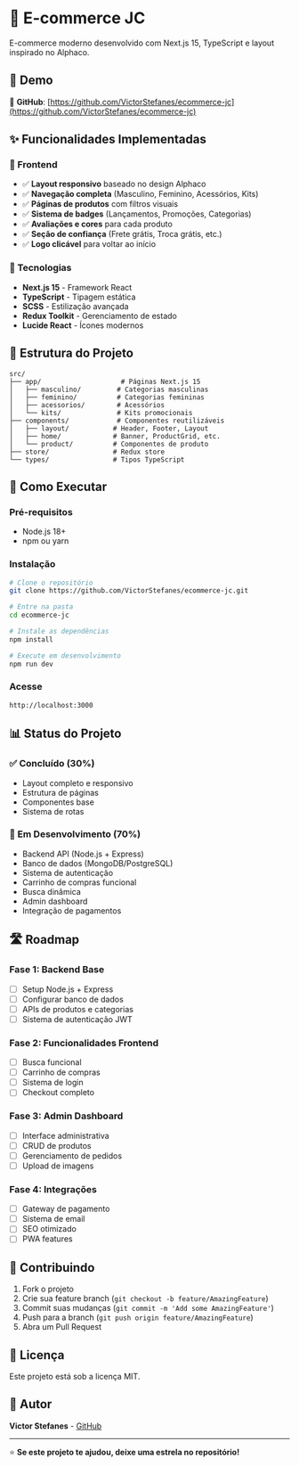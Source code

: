# 🛒 E-commerce JC

E-commerce moderno desenvolvido com Next.js 15, TypeScript e layout inspirado no Alphaco.

## 🚀 Demo
🔗 **GitHub**: [https://github.com/VictorStefanes/ecommerce-jc](https://github.com/VictorStefanes/ecommerce-jc)

## ✨ Funcionalidades Implementadas

### 🎨 Frontend
- ✅ **Layout responsivo** baseado no design Alphaco
- ✅ **Navegação completa** (Masculino, Feminino, Acessórios, Kits)
- ✅ **Páginas de produtos** com filtros visuais
- ✅ **Sistema de badges** (Lançamentos, Promoções, Categorias)
- ✅ **Avaliações e cores** para cada produto
- ✅ **Seção de confiança** (Frete grátis, Troca grátis, etc.)
- ✅ **Logo clicável** para voltar ao início

### 🔧 Tecnologias
- **Next.js 15** - Framework React
- **TypeScript** - Tipagem estática
- **SCSS** - Estilização avançada
- **Redux Toolkit** - Gerenciamento de estado
- **Lucide React** - Ícones modernos

## 📁 Estrutura do Projeto

```
src/
├── app/                    # Páginas Next.js 15
│   ├── masculino/         # Categorias masculinas
│   ├── feminino/          # Categorias femininas
│   ├── acessorios/        # Acessórios
│   └── kits/              # Kits promocionais
├── components/            # Componentes reutilizáveis
│   ├── layout/           # Header, Footer, Layout
│   ├── home/             # Banner, ProductGrid, etc.
│   └── product/          # Componentes de produto
├── store/                # Redux store
└── types/                # Tipos TypeScript
```

## 🚀 Como Executar

### Pré-requisitos
- Node.js 18+
- npm ou yarn

### Instalação

```bash
# Clone o repositório
git clone https://github.com/VictorStefanes/ecommerce-jc.git

# Entre na pasta
cd ecommerce-jc

# Instale as dependências
npm install

# Execute em desenvolvimento
npm run dev
```

### Acesse
```
http://localhost:3000
```

## 📊 Status do Projeto

### ✅ Concluído (30%)
- Layout completo e responsivo
- Estrutura de páginas
- Componentes base
- Sistema de rotas

### 🔄 Em Desenvolvimento (70%)
- Backend API (Node.js + Express)
- Banco de dados (MongoDB/PostgreSQL)
- Sistema de autenticação
- Carrinho de compras funcional
- Busca dinâmica
- Admin dashboard
- Integração de pagamentos

## 🛣️ Roadmap

### Fase 1: Backend Base
- [ ] Setup Node.js + Express
- [ ] Configurar banco de dados
- [ ] APIs de produtos e categorias
- [ ] Sistema de autenticação JWT

### Fase 2: Funcionalidades Frontend
- [ ] Busca funcional
- [ ] Carrinho de compras
- [ ] Sistema de login
- [ ] Checkout completo

### Fase 3: Admin Dashboard
- [ ] Interface administrativa
- [ ] CRUD de produtos
- [ ] Gerenciamento de pedidos
- [ ] Upload de imagens

### Fase 4: Integrações
- [ ] Gateway de pagamento
- [ ] Sistema de email
- [ ] SEO otimizado
- [ ] PWA features

## 🤝 Contribuindo

1. Fork o projeto
2. Crie sua feature branch (`git checkout -b feature/AmazingFeature`)
3. Commit suas mudanças (`git commit -m 'Add some AmazingFeature'`)
4. Push para a branch (`git push origin feature/AmazingFeature`)
5. Abra um Pull Request

## 📝 Licença

Este projeto está sob a licença MIT.

## 👥 Autor

**Victor Stefanes** - [GitHub](https://github.com/VictorStefanes)

---

⭐ **Se este projeto te ajudou, deixe uma estrela no repositório!**

